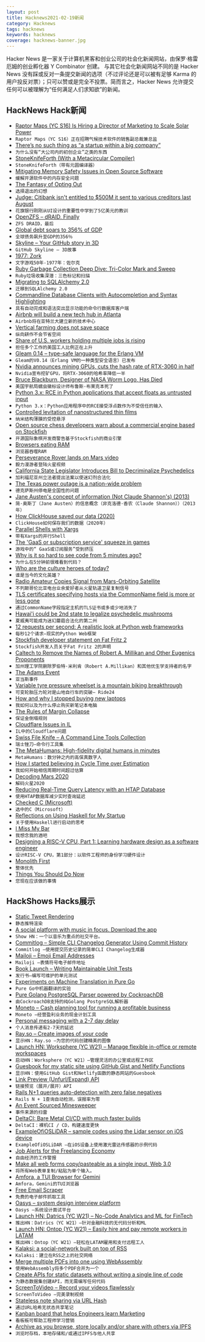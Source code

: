 ```yaml
---
layout: post
title: Hacknews2021-02-19新闻
category: Hacknews
tags: hacknews
keywords: hacknews
coverage: hacknews-banner.jpg
---
```


Hacker News 是一家关于计算机黑客和创业公司的社会化新闻网站，由保罗·格雷厄姆的创业孵化器 Y Combinator 创建。
与其它社会化新闻网站不同的是 Hacker News 没有踩或反对一条提交新闻的选项（不过评论还是可以被有足够 Karma 的用户投反对票）；只可以赞或是完全不投票。简而言之，Hacker News 允许提交任何可以被理解为“任何满足人们求知欲”的新闻。

## HackNews Hack新闻


- [Raptor Maps (YC S16) Is Hiring a Director of Marketing to Scale Solar Power](https://raptormaps.com/jobs/)
- `Raptor Maps（YC S16）正在招聘气候技术软件的销售副总裁兼总监`
- [There’s no such thing as “a startup within a big company”](https://hunterwalk.medium.com/why-theres-no-such-thing-as-a-startup-within-a-big-company-c3003615f3bc)
- `为什么没有“大公司内的初创企业”之类的东西`
- [StoneKnifeForth (With a Metacircular Compiler)](https://github.com/kragen/stoneknifeforth)
- `StoneKnifeForth（带有元圆编译器）`
- [Mitigating Memory Safety Issues in Open Source Software](https://security.googleblog.com/2021/02/mitigating-memory-safety-issues-in-open.html)
- `缓解开源软件中的内存安全问题`
- [The Fantasy of Opting Out](https://thereader.mitpress.mit.edu/the-fantasy-of-opting-out/)
- `选择退出的幻想`
- [Judge: Citibank isn't entitled to $500M it sent to various creditors last August](https://arstechnica.com/tech-policy/2021/02/citibank-just-got-a-500-million-lesson-in-the-importance-of-ui-design/)
- `花旗银行刚刚从UI设计的重要性中学到了5亿美元的教训`
- [OpenZFS – dRAID, Finally](https://klarasystems.com/articles/openzfs-draid-finally/)
- `ZFS DRAID，最后`
- [Global debt soars to 356% of GDP](https://www.axios.com/global-debt-gdp-898959ed-f96a-4c4d-85a3-5d3cc419631f.html)
- `全球债务飙升至GDP的356％`
- [Skyline – Your GitHub story in 3D](https://skyline.github.com/)
- `GitHub Skyline – 3D故事`
- [1977: Zork](https://if50.substack.com/p/1977-zork)
- `文字游戏50年-1977年：佐尔克`
- [Ruby Garbage Collection Deep Dive: Tri-Color Mark and Sweep](https://jemma.dev/blog/gc-mark-and-sweep)
- `Ruby垃圾收集深潜：三色标记和扫描`
- [Migrating to SQLAlchemy 2.0](https://docs.sqlalchemy.org/en/14/changelog/migration_20.html)
- `迁移到SQLAlchemy 2.0`
- [Commandline Database Clients with Autocompletion and Syntax Highlighting](https://www.dbcli.com)
- `具有自动完成和语法突出显示功能的命令行数据库客户端`
- [Airbnb will build a new tech hub in Atlanta](https://www.protocol.com/airbnb-new-tech-hub-atlanta)
- `Airbnb将在亚特兰大建立新的技术中心`
- [Vertical farming does not save space](https://www.lowtechmagazine.com/2021/02/vertical-farming-ecosystem-services.html)
- `纵向耕作不会节省空间`
- [Share of U.S. workers holding multiple jobs is rising](https://www.reuters.com/article/us-usa-economy-multiple-jobs-idUSKBN2AH2PI)
- `担任多个工作的美国工人比例正在上升`
- [Gleam 0.14 – type-safe language for the Erlang VM](https://gleam.run/news/gleam-v0.14-released/)
- `Gleam的V0.14（Erlang VM的一种类型安全语言）已发布`
- [Nvidia announces mining GPUs, cuts the hash rate of RTX-3060 in half](https://blogs.nvidia.com/blog/2021/02/18/geforce-cmp/)
- `Nvidia宣布挖矿GPU，将RTX-3060的哈希率降低一半`
- [Bruce Blackburn, Designer of NASA Worm Logo, Has Died](https://www.nytimes.com/2021/02/18/us/bruce-blackburn-dead.html)
- `美国宇航局蠕虫徽标设计师布鲁斯·布莱克本死了`
- [Python 3.x: RCE in Python applications that accept floats as untrusted input](https://cve.mitre.org/cgi-bin/cvename.cgi?name=CVE-2021-3177)
- `Python 3.x：Python应用程序中的RCE接受浮点数作为不受信任的输入`
- [Controlled levitation of nanostructured thin films](https://advances.sciencemag.org/content/7/7/eabe1127)
- `纳米结构薄膜的受控悬浮`
- [Open source chess developers warn about a commercial engine based on Stockfish](https://lichess.org/blog/YCvy7xMAACIA8007/fat-fritz-2-is-a-rip-off)
- `开源国际象棋开发商警告基于Stockfish的商业引擎`
- [Browsers eating RAM](https://www.flotato.com/post/memory-chrome-safari-flotato)
- `浏览器吞噬RAM`
- [Perseverance Rover lands on Mars video](https://www.youtube.com/watch?v=gm0b_ijaYMQ)
- `毅力漫游者登陆火星视频`
- [California State Legislator Introduces Bill to Decriminalize Psychedelics](https://maps.org/news/media/8885-statement-california-state-legislator-introduces-bill-to-decriminalize-psychedelics)
- `加利福尼亚州立法者提出法案以使迷幻剂合法化`
- [The Texas power outage is a nation-wide problem](https://garrettbattaglia.com/post/texas-power/)
- `德克萨斯州停电是全国性的问题`
- [Jane Austen's concept of information (Not Claude Shannon's) (2013)](https://www.cs.bham.ac.uk/research/projects/cogaff/misc/austen-info.html)
- `简·奥斯丁（Jane Austen）的信息概念（非克洛德·香农（Claude Shannon））（2013年）`
- [How ClickHouse saved our data (2020)](https://mux.com/blog/from-russia-with-love-how-clickhouse-saved-our-data/)
- `ClickHouse如何保存我们的数据（2020年）`
- [Parallel Shells with Xargs](https://www.linuxjournal.com/content/parallel-shells-xargs-utilize-all-your-cpu-cores-unix-and-windows)
- `带有Xargs的并行Shell`
- [The 'GaaS or subscription service' squeeze in games](https://gamediscoverability.substack.com/p/the-gaas-or-subscription-service)
- `游戏中的“ GaaS或订阅服务”受到挤压`
- [Why is it so hard to see code from 5 minutes ago?](https://web.eecs.utk.edu/~azh/blog/yestercode.html)
- `为什么在5分钟前很难看到代码？`
- [Who are the culture heroes of today?](https://statmodeling.stat.columbia.edu/2021/02/16/who-are-the-culture-heroes-of-today/)
- `谁是当今的文化英雄？`
- [Radio Amateur Copies Signal from Mars-Orbiting Satellite](http://www.arrl.org/news/british-columbia-radio-amateur-copies-signal-from-mars-orbiting-satellite)
- `不列颠哥伦比亚电台业余爱好者从火星轨道卫星复制信号`
- [TLS certificates specifying hosts via the CommonName field is more or less gone](https://utcc.utoronto.ca/~cks/space/blog/tech/TLSCertificateCNMostlyGone)
- `通过CommonName字段指定主机的TLS证书或多或少地消失了`
- [Hawai'i could be 2nd state to legalize psychedelic mushrooms](https://www.kitv.com/story/43360017/hawaii-could-be-2nd-state-to-legalize-psychedelic-mushrooms)
- `夏威夷可能成为迷幻蘑菇合法化的第二州`
- [12 requests per second: A realistic look at Python web frameworks](https://suade.org/dev/12-requests-per-second-with-python/)
- `每秒12个请求–现实的Python Web框架`
- [Stockfish developer statement on Fat Fritz 2](https://blog.stockfishchess.org/post/643239805544792064/statement-on-fat-fritz-2)
- `Stockfish开发人员关于Fat Fritz 2的声明`
- [Caltech to Remove the Names of Robert A. Millikan and Other Eugenics Proponents](https://www.caltech.edu/about/news/caltech-to-remove-the-names-of-robert-a-millikan-and-five-other-eugenics-proponents)
- `加州理工学院删除罗伯特·米利肯（Robert A.Millikan）和其他优生学支持者的名字`
- [The Adams Event](https://newsroom.unsw.edu.au/news/science-tech/ancient-relic-points-turning-point-earths-history-42000-years-ago)
- `亚当斯事件`
- [Variable tyre pressure wheelset is a mountain biking breakthrough](https://www.news24.com/ride24/news/variable-tyre-pressure-wheelset-is-a-mountain-biking-breakthrough-20210125)
- `可变轮胎压力轮对是山地自行车的突破– Ride24`
- [How and why I stopped buying new laptops](https://www.lowtechmagazine.com/2020/12/how-and-why-i-stopped-buying-new-laptops.html)
- `我如何以及为什么停止购买新笔记本电脑`
- [The Rules of Margin Collapse](https://www.joshwcomeau.com/css/rules-of-margin-collapse/)
- `保证金倒塌规则`
- [Cloudflare Issues in IL](https://www.cloudflarestatus.com/?feb192021)
- `IL中的Cloudflare问题`
- [Swiss File Knife – A Command Line Tools Collection](http://stahlworks.com/dev/swiss-file-knife.html)
- `瑞士锉刀–命令行工具集`
- [The MetaHumans: High-fidelity digital humans in minutes](https://www.unrealengine.com/en-US/digital-humans)
- `MetaHumans：数分钟之内的高保真数字人`
- [How I started believing in Cycle Time over Estimation](https://www.norberhuis.nl/how-i-started-believing-in-cycle-time-over-estimation/)
- `我如何开始相信周期时间超过估算`
- [Decoding Mars 2020](https://destevez.net/2020/08/decoding-mars-2020/)
- `解码火星2020`
- [Reducing Real-Time Query Latency with an HTAP Database](https://en.pingcap.com/case-studies/reduce-real-time-query-latency-from-0.5s-to-0.01s-with-scale-out-htap-database)
- `使用HTAP数据库减少实时查询延迟`
- [Checked C (Microsoft)](https://github.com/microsoft/checkedc)
- `选中的C（Microsoft）`
- [Reflections on Using Haskell for My Startup](https://alistairb.dev/reflections-on-haskell-for-startup/)
- `关于使用Haskell进行启动的思考`
- [I Miss My Bar](http://imissmybar.com/)
- `我想念我的酒吧`
- [Designing a RISC-V CPU, Part 1: Learning hardware design as a software engineer](https://mcla.ug/blog/risc-v-cpu-part-1.html)
- `设计RISC-V CPU，第1部分：以软件工程师的身份学习硬件设计`
- [Monolith First](https://martinfowler.com/bliki/MonolithFirst.html)
- `整体优先`
- [Things You Should Do Now](https://secure.phabricator.com/book/phabflavor/article/things_you_should_do_now/)
- `您现在应该做的事情`


## HackShows Hacks展示

- [ Static Tweet Rendering](https://github.com/transitive-bullshit/react-static-tweets)
- `静态推特渲染`
- [ A social platform with music in focus. Download the app](https://syncc.app/)
- `Show HN：一个以音乐为重点的社交平台。`
- [ Commitlog – Simple CLI Changelog Generator Using Commit History](https://github.com/barelyhuman/commitlog)
- `Commitlog –使用提交历史记录的简单CLI Changelog生成器`
- [ Mailoji – Emoji Email Addresses](https://mailoji.com/)
- `Mailoji –表情符号电子邮件地址`
- [ Book Launch – Writing Maintainable Unit Tests](https://principal-it.eu/2021/02/writing-maintainable-unit-tests/)
- `发行书–编写可维护的单元测试`
- [ Experiments on Machine Translation in Pure Go](https://github.com/nlpodyssey/spago/tree/main/cmd/bart#machine-translation)
- `Pure Go中机器翻译的实验`
- [ Pure Golang PostgreSQL Parser powered by CockroachDB](https://github.com/auxten/postgresql-parser)
- `由CockroachDB支持的纯Golang PostgreSQL解析器`
- [ Moneto – Cash planning tool for running a profitable business](https://monetohq.com/producthunt)
- `Moneto –经营盈利业务的现金计划工具`
- [ Personal messaging with a 2-7 day delay](https://tardamail.com/)
- `个人消息传递有2-7天的延迟`
- [ Ray.so – Create images of your code](https://ray.so)
- `显示HN：Ray.so –为您的代码创建精美的图像`
- [Launch HN: Worksphere (YC W21) – Manage flexible in-office or remote workspaces](item?id=26167923)
- `启动HN：Worksphere（YC W21）–管理灵活的办公室或远程工作区`
- [ Guesbook for my static site using GitHub Gist and Netlify Functions](https://sunnygolovine.com/guestbook)
- `显示HN：使用GitHub Gist和Netlify函数的静态网站的Guesbook`
- [ Link Preview (Unfurl/Expand) API](https://www.dashkite.com/products/link-preview)
- `链接预览（展开/展开）API`
- [ Rails N+1 queries auto-detection with zero false negatives](https://github.com/charkost/prosopite)
- `Rails N + 1查询自动检测，误报率为零`
- [ An Event Sourced Minesweeper](https://dfarr.github.io/minesweeper)
- `事件来源的扫雷`
- [ DeltaCI: Bare Metal CI/CD with much faster builds](https://deltaci.com)
- `DeltaCI：裸机CI / CD，构建速度更快`
- [ ExampleOfiOSLiDAR – sample codes using the Lidar sensor on iOS device](https://github.com/TokyoYoshida/ExampleOfiOSLiDAR)
- `ExampleOfiOSLiDAR –在iOS设备上使用激光雷达传感器的示例代码`
- [ Job Alerts for the Freelancing Economy](https://www.ginevar.com)
- `自由经济的工作警报`
- [ Make all web forms copy/pasteable as a single input. Web 3.0](https://github.com/treenotation/copypaster)
- `将所有Web表单复制/粘贴为单个输入。 `
- [ Amfora, a TUI Browser for Gemini](https://github.com/makeworld-the-better-one/amfora)
- `Amfora，Gemini的TUI浏览器`
- [ Free Email Scraper](https://freemailscraper.herokuapp.com/)
- `免费的电子邮件抓取工具`
- [ Oasys – system design interview platform](https://getoasys.io/)
- `Oasys –系统设计面试平台`
- [Launch HN: Datrics (YC W21) – No-Code Analytics and ML for FinTech](item?id=26177284)
- `推出HN：Datrics（YC W21）–针对金融科技的无代码分析和ML`
- [Launch HN: Ontop (YC W21) – Easily hire and pay remote workers in LATAM](item?id=26179281)
- `推出HN：Ontop（YC W21）–轻松在LATAM雇用和支付远程工人`
- [ Kalaksi: a social-network built on top of RSS](https://www.kalaksi.com)
- `Kalaksi：建立在RSS之上的社交网络`
- [ Merge multiple PDFs into one using WebAssembly](http://localpdf.tech/)
- `使用WebAssembly将多个PDF合并为一个`
- [ Create APIs for static datasets without writing a single line of code](https://github.com/roapi/roapi#roapi)
- `为静态数据集创建API，而无需编写任何代码`
- [ ScreenToVideo – Record your videos flawlessly](https://screentovideo.com/)
- `ScreenToVideo –完美录制视频`
- [ Stateless note sharing via URL Hash](https://n0tes.github.io)
- `通过URL哈希无状态共享笔记`
- [ Kanban board that helps Engineers learn Marketing](https://phireworks.co/pro/?pro)
- `看板板可帮助工程师学习营销`
- [ Archive as you browse, store locally and/or share with others via IPFS](https://archiveweb.page)
- `浏览时存档，本地存储和/或通过IPFS与他人共享`


